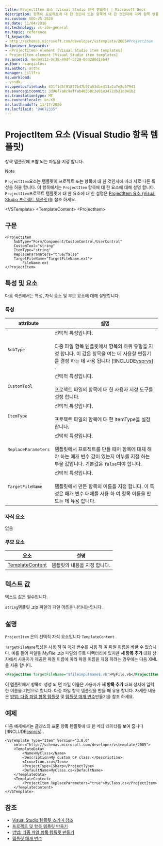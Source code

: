 ```yaml
---
title: ProjectItem 요소 (Visual Studio 항목 템플릿) | Microsoft Docs
description: 항목이 프로젝트에 대 한 것인지 또는 항목에 대 한 것인지에 따라 항목 템플릿에 대 한 ProjectItem 요소와 다른 특성을 허용 하는 방법을 알아봅니다.
ms.custom: SEO-VS-2020
ms.date: 11/04/2016
ms.technology: vs-ide-general
ms.topic: reference
f1_keywords:
- http://schemas.microsoft.com/developer/vstemplate/2005#ProjectItem
helpviewer_keywords:
- <ProjectItem> element [Visual Studio item templates]
- ProjectItem element [Visual Studio item templates]
ms.assetid: 9ed94112-0c38-49df-b728-0dd2d0d1eb47
author: acangialosi
ms.author: anthc
manager: jillfra
ms.workload:
- vssdk
ms.openlocfilehash: 431f1d5f81827b47b57a53dbe411a2a7e8a57941
ms.sourcegitcommit: 3d96f7a8c9affab40358c3e81e3472db31d841b2
ms.translationtype: MT
ms.contentlocale: ko-KR
ms.lasthandoff: 11/17/2020
ms.locfileid: "94672335"
---
```

# <a name="projectitem-element-visual-studio-item-templates"></a>ProjectItem 요소 (Visual Studio 항목 템플릿)
항목 템플릿에 포함 되는 파일을 지정 합니다.

> [!NOTE]
> `ProjectItem`요소는 템플릿이 프로젝트 또는 항목에 대 한 것인지에 따라 서로 다른 특성을 허용 합니다. 이 항목에서는 `ProjectItem` 항목에 대 한 요소에 대해 설명 합니다. `ProjectItem`프로젝트 템플릿에 대 한 요소에 대 한 설명은 [ProjectItem 요소 (Visual Studio 프로젝트 템플릿)](../extensibility/projectitem-element-visual-studio-project-templates.md)를 참조 하세요.

 \<VSTemplate> \<TemplateContent>
 \<ProjectItem>

## <a name="syntax"></a>구문

```
<ProjectItem
    SubType="Form/Component/CustomControl/UserControl"
    CustomTool="string"
    ItemType="string"
    ReplaceParameters="true/false"
    TargetFileName="TargetFileName.ext">
        FileName.ext
</ProjectItem>
```

## <a name="attributes-and-elements"></a>특성 및 요소
 다음 섹션에서는 특성, 자식 요소 및 부모 요소에 대해 설명합니다.

### <a name="attributes"></a>특성

| attribute | 설명 |
|---------------------| - |
| `SubType` | 선택적 특성입니다.<br /><br /> 다중 파일 항목 템플릿에서 항목의 하위 유형을 지정 합니다. 이 값은 항목을 여는 데 사용할 편집기를 결정 하는 데 사용 됩니다 [!INCLUDE[vsprvs](../code-quality/includes/vsprvs_md.md)] . |
| `CustomTool` | 선택적 특성입니다.<br /><br /> 프로젝트 파일의 항목에 대 한 사용자 지정 도구를 설정 합니다. |
| `ItemType` | 선택적 특성입니다.<br /><br /> 프로젝트 파일의 항목에 대 한 ItemType을 설정 합니다. |
| `ReplaceParameters` | 선택적 특성입니다.<br /><br /> 템플릿에서 프로젝트를 만들 때이 항목에 대체 해야 하는 매개 변수 값이 있는지 여부를 지정 하는 부울 값입니다. 기본값은 `false`여야 합니다. |
| `TargetFileName` | 선택적 특성입니다.<br /><br /> 템플릿에서 만든 항목의 이름을 지정 합니다. 이 특성은 매개 변수 대체를 사용 하 여 항목 이름을 만드는 데 유용 합니다. |

### <a name="child-elements"></a>자식 요소
 없음

### <a name="parent-elements"></a>부모 요소

|요소|설명|
|-------------|-----------------|
|[TemplateContent](../extensibility/templatecontent-element-visual-studio-templates.md)|템플릿의 내용을 지정 합니다.|

## <a name="text-value"></a>텍스트 값
 텍스트 값은 필수입니다.

 `string`템플릿 *.zip* 파일의 파일 이름을 나타내는입니다.

## <a name="remarks"></a>설명
 `ProjectItem` 은의 선택적 자식 요소입니다 `TemplateContent` .

 `TargetFileName`특성을 사용 하 여 매개 변수를 사용 하 여 파일 이름을 바꿀 수 있습니다. 예를 들어 파일을 *MyFile* *.zip* 파일의 루트 디렉터리에 있지만 **새 항목 추가** 대화 상자에서 사용자가 제공한 파일 이름에 따라 파일 이름을 지정 하려는 경우에는 다음 XML을 사용 합니다.

```xml
<ProjectItem TargetFileName="$fileinputname$.vb">MyFile.vb</ProjectItem>
```

 이 템플릿에서 항목이 생성 되 면 파일 이름은 사용자가 **새 항목 추가** 대화 상자에 입력 한 이름을 기반으로 합니다. 다중 파일 항목 템플릿을 만들 때 유용 합니다. 자세한 내용은 [방법: 다중 파일 항목 템플릿](../ide/how-to-create-multi-file-item-templates.md) 및 [템플릿 매개 변수](../ide/template-parameters.md)만들기를 참조 하세요.

## <a name="example"></a>예제
 다음 예제에서는 클래스의 표준 항목 템플릿에 대 한 메타 데이터를 보여 줍니다 [!INCLUDE[csprcs](../data-tools/includes/csprcs_md.md)] .

```
<VSTemplate Type="Item" Version="3.0.0"
    xmlns="http://schemas.microsoft.com/developer/vstemplate/2005">
    <TemplateData>
        <Name>MyClass</Name>
        <Description>My custom C# class.</Description>
        <Icon>Icon.ico</Icon>
        <ProjectType>CSharp</ProjectType>
        <DefaultName>MyClass.cs</DefaultName>
    </TemplateData>
    <TemplateContent>
        <ProjectItem ReplaceParameters="true">MyClass.cs</ProjectItem>
    </TemplateContent>
</VSTemplate>
```

## <a name="see-also"></a>참조
- [Visual Studio 템플릿 스키마 참조](../extensibility/visual-studio-template-schema-reference.md)
- [프로젝트 및 항목 템플릿 만들기](../ide/creating-project-and-item-templates.md)
- [방법: 다중 파일 항목 템플릿 만들기](../ide/how-to-create-multi-file-item-templates.md)
- [템플릿 매개 변수](../ide/template-parameters.md)

